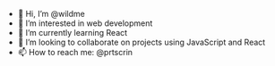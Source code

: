 - 👋 Hi, I’m @wildme
- 👀 I’m interested in web development
- 🌱 I’m currently learning React
- 💞️ I’m looking to collaborate on projects using JavaScript and React
- 📫 How to reach me: @prtscrin

<!---
wildme/wildme is a ✨ special ✨ repository because its `README.md` (this file) appears on your GitHub profile.
You can click the Preview link to take a look at your changes.
--->
